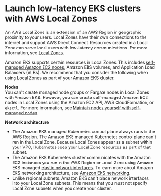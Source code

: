 # Launch low\-latency EKS clusters with AWS Local Zones<a name="local-zones"></a>

An AWS Local Zone is an extension of an AWS Region in geographic proximity to your users\. Local Zones have their own connections to the internet and support AWS Direct Connect\. Resources created in a Local Zone can serve local users with low\-latency communications\. For more information, see [Local Zones](https://docs.aws.amazon.com/AWSEC2/latest/UserGuide/using-regions-availability-zones.html#concepts-local-zones)\. 

Amazon EKS supports certain resources in Local Zones\. This includes [self\-managed Amazon EC2 nodes](worker.md), Amazon EBS volumes, and Application Load Balancers \(ALBs\)\. We recommend that you consider the following when using Local Zones as part of your Amazon EKS cluster\. 

**Nodes**  
You can't create managed node groups or Fargate nodes in Local Zones with Amazon EKS\. However, you can create self\-managed Amazon EC2 nodes in Local Zones using the Amazon EC2 API, AWS CloudFormation, or `eksctl`\. For more information, see [Maintain nodes yourself with self\-managed nodes](worker.md)\.

**Network architecture**
+ The Amazon EKS managed Kubernetes control plane always runs in the AWS Region\. The Amazon EKS managed Kubernetes control plane can't run in the Local Zone\. Because Local Zones appear as a subnet within your VPC, Kubernetes sees your Local Zone resources as part of that subnet\. 
+ The Amazon EKS Kubernetes cluster communicates with the Amazon EC2 instances you run in the AWS Region or Local Zone using Amazon EKS managed [elastic network interfaces](https://docs.aws.amazon.com/AWSEC2/latest/UserGuide/using-eni.html)\. To learn more about Amazon EKS networking architecture, see [Amazon EKS networking](eks-networking.md)\.
+ Unlike regional subnets, Amazon EKS can't place network interfaces into your Local Zone subnets\. This means that you must not specify Local Zone subnets when you create your cluster\.